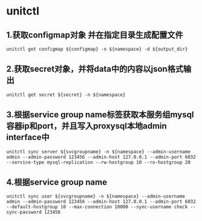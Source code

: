 # unitctl

## 1.获取configmap对象 并在指定目录生成配置文件
```unitctl get configmap ${configmap} -n ${namespace} -d ${output_dir}```

## 2.获取secret对象，并将data中的内容以json格式输出
```unitctl get secret ${secret} -n ${namespace}```

## 3.根据service group name标签获取本服务组mysql容器ip和port，并且写入proxysql本地admin interface中
```unitctl sync server ${svcgroupname} -n ${namespace} --admin-username admin --admin-password 123456 --admin-host 127.0.0.1 --admin-port 6032 --service-type mysql-replication --rw-hostgroup 10 --ro-hostgroup 20```

## 4.根据service group name
```unitctl sync user ${svcgroupname} -n ${namespace} --admin-username admin --admin-password 123456 --admin-host 127.0.0.1 --admin-port 6032 --default-hostgroup 10 --max-connection 10000 --sync-username check --sync-password 123456```
